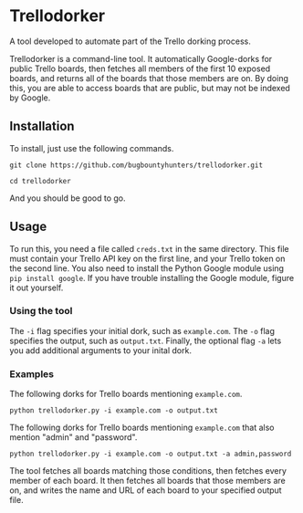 # Trellodorker
A tool developed to automate part of the Trello dorking process.

Trellodorker is a command-line tool. It automatically Google-dorks for public Trello boards, then fetches all members of the first 10 exposed boards, and returns all of the boards that those members are on. By doing this, you are able to access boards that are public, but may not be indexed by Google.

## Installation

To install, just use the following commands.

`git clone https://github.com/bugbountyhunters/trellodorker.git`

`cd trellodorker`

And you should be good to go.

## Usage

To run this, you need a file called `creds.txt` in the same directory. This file must contain your Trello API key on the first line, and your Trello token on the second line.
You also need to install the Python Google module using `pip install google`. If you have trouble installing the Google module, figure it out yourself.

### Using the tool

The `-i` flag specifies your initial dork, such as `example.com`. The `-o` flag specifies the output, such as `output.txt`. Finally, the optional flag `-a` lets you add additional arguments to your inital dork. 

### Examples

The following dorks for Trello boards mentioning `example.com`.

`python trellodorker.py -i example.com -o output.txt`

The following dorks for Trello boards mentioning `example.com` that also mention "admin" and "password".

`python trellodorker.py -i example.com -o output.txt -a admin,password`

The tool fetches all boards matching those conditions, then fetches every member of each board. It then fetches all boards that those members are on, and writes the name and URL of each board to your specified output file.
